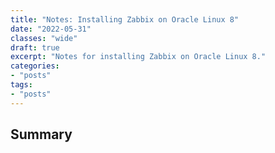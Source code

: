 ```yaml
---
title: "Notes: Installing Zabbix on Oracle Linux 8"
date: "2022-05-31"
classes: "wide"
draft: true
excerpt: "Notes for installing Zabbix on Oracle Linux 8."
categories:
- "posts"
tags:
- "posts"
---
```


## Summary


